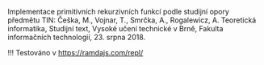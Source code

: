 Implementace primitivních rekurzivních funkcí podle studijní opory předmětu TIN: Češka, M., Vojnar, T., Smrčka, A., Rogalewicz, A. Teoretická informatika, Studijní text, Vysoké učení technické v Brně, Fakulta informačních technologií, 23. srpna 2018.

!!! Testováno v https://ramdajs.com/repl/